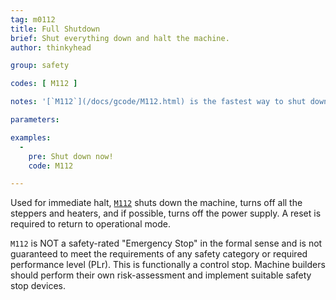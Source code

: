 ```yaml
---
tag: m0112
title: Full Shutdown
brief: Shut everything down and halt the machine.
author: thinkyhead

group: safety

codes: [ M112 ]

notes: '[`M112`](/docs/gcode/M112.html) is the fastest way to shut down the machine using a host, but it may need to wait for a space to open up in the command queue. Enable `EMERGENCY_PARSER` for an instantaneous [`M112`](/docs/gcode/M112.html) command.'

parameters:

examples:
  -
    pre: Shut down now!
    code: M112

---
```


Used for immediate halt, [`M112`](/docs/gcode/M112.html) shuts down the machine, turns off all the steppers and heaters, and if possible, turns off the power supply. A reset is required to return to operational mode.

`M112` is NOT a safety-rated "Emergency Stop" in the formal sense and is not guaranteed to meet the requirements of any safety category or required performance level (PLr). This is functionally a control stop. Machine builders should perform their own risk-assessment and implement suitable safety stop devices.
